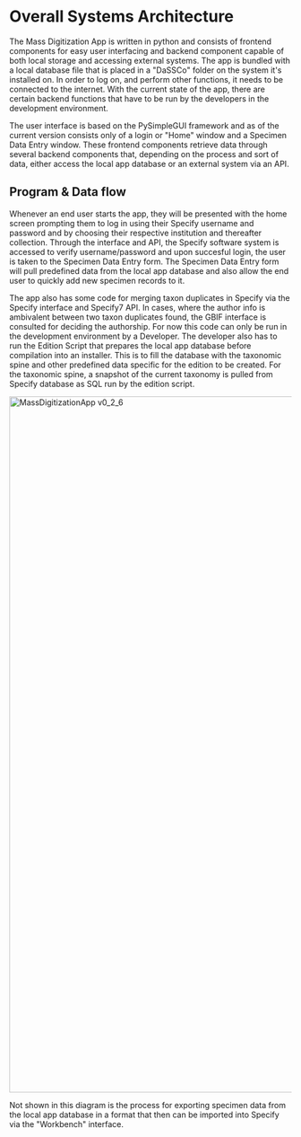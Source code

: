 # Overall Systems Architecture

The Mass Digitization App is written in python and consists of frontend components for easy user interfacing and backend component capable of both local storage 
and accessing external systems. The app is bundled with a local database file that is placed in a "DaSSCo" folder on the system it's installed on. In order to 
log on, and perform other functions, it needs to be connected to the internet. 
With the current state of the app, there are certain backend functions that have to be run by the developers in the development environment. 

The user interface is based on the PySimpleGUI framework and as of the current version consists only of a login or "Home" window and a Specimen Data Entry window. 
These frontend components retrieve data through several backend components that, depending on the process and sort of data, either access the local app database 
or an external system via an API. 

## Program & Data flow

Whenever an end user starts the app, they will be presented with the home screen prompting them to log in using their Specify username and password 
and by choosing their respective institution and thereafter collection. 
Through the interface and API, the Specify software system is accessed to verify username/password and upon succesful login, the user is taken to the 
Specimen Data Entry form. 
The Specimen Data Entry form will pull predefined data from the local app database and also allow the end user to quickly add new specimen records to it. 

The app also has some code for merging taxon duplicates in Specify via the Specify interface and Specify7 API. 
In cases, where the author info is ambivalent between two taxon duplicates found, the GBIF interface is consulted for deciding the authorship. 
For now this code can only be run in the development environment by a Developer. 
The developer also has to run the Edition Script that prepares the local app database before compilation into an installer.
This is to fill the database with the taxonomic spine and other predefined data specific for the edition to be created. 
For the taxonomic spine, a snapshot of the current taxonomy is pulled from Specify database as SQL run by the edition script.  

<img width="1240" alt="MassDigitizationApp v0_2_6" src="https://user-images.githubusercontent.com/10909008/210967529-f7e75a32-1c72-4900-9fcd-b0647109ff29.png">

Not shown in this diagram is the process for exporting specimen data from the local app database in a format that then can be imported into Specify 
via the "Workbench" interface. 
